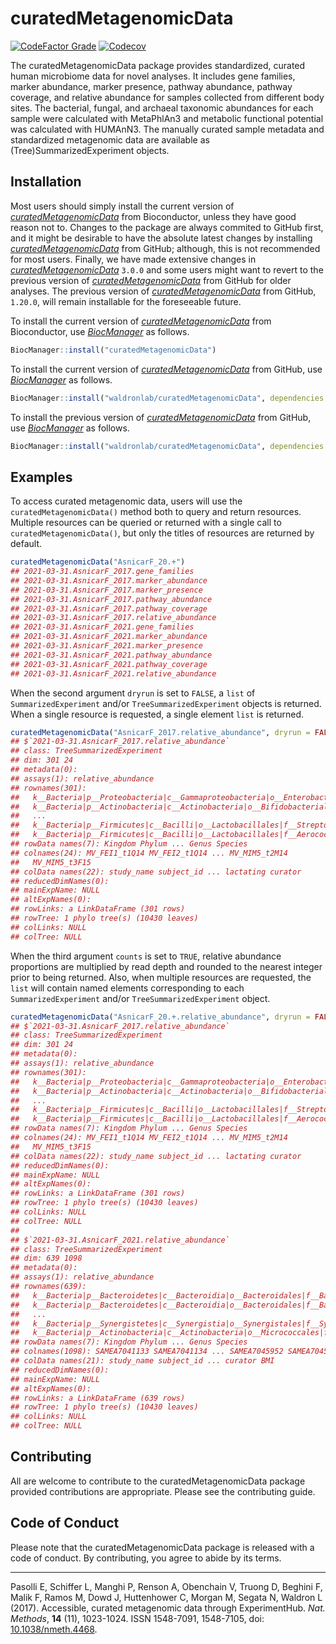 
<!-- README.md is generated from README.Rmd. Please edit that file -->

# curatedMetagenomicData

<!-- badges: start -->

[![CodeFactor
Grade](https://img.shields.io/codefactor/grade/github/waldronlab/curatedMetagenomicData)](https://www.codefactor.io/repository/github/waldronlab/curatedmetagenomicdata)
[![Codecov](https://img.shields.io/codecov/c/github/waldronlab/curatedMetagenomicData)](https://codecov.io/gh/waldronlab/curatedMetagenomicData)
<!-- badges: end -->

The curatedMetagenomicData package provides standardized, curated human
microbiome data for novel analyses. It includes gene families, marker
abundance, marker presence, pathway abundance, pathway coverage, and
relative abundance for samples collected from different body sites. The
bacterial, fungal, and archaeal taxonomic abundances for each sample
were calculated with MetaPhlAn3 and metabolic functional potential was
calculated with HUMAnN3. The manually curated sample metadata and
standardized metagenomic data are available as
(Tree)SummarizedExperiment objects.

## Installation

Most users should simply install the current version of
*[curatedMetagenomicData](https://bioconductor.org/packages/3.13/curatedMetagenomicData)*
from Bioconductor, unless they have good reason not to. Changes to the
package are always commited to GitHub first, and it might be desirable
to have the absolute latest changes by installing
*[curatedMetagenomicData](https://github.com/waldronlab/curatedMetagenomicData)*
from GitHub; although, this is not recommended for most users. Finally,
we have made extensive changes in
*[curatedMetagenomicData](https://bioconductor.org/packages/3.13/curatedMetagenomicData)*
`3.0.0` and some users might want to revert to the previous version of
*[curatedMetagenomicData](https://github.com/waldronlab/curatedMetagenomicData)*
from GitHub for older analyses. The previous version of
*[curatedMetagenomicData](https://github.com/waldronlab/curatedMetagenomicData)*
from GitHub, `1.20.0`, will remain installable for the foreseeable
future.

To install the current version of
*[curatedMetagenomicData](https://bioconductor.org/packages/3.13/curatedMetagenomicData)*
from Bioconductor, use
*[BiocManager](https://CRAN.R-project.org/package=BiocManager)* as
follows.

``` r
BiocManager::install("curatedMetagenomicData")
```

To install the current version of
*[curatedMetagenomicData](https://github.com/waldronlab/curatedMetagenomicData)*
from GitHub, use
*[BiocManager](https://CRAN.R-project.org/package=BiocManager)* as
follows.

``` r
BiocManager::install("waldronlab/curatedMetagenomicData", dependencies = TRUE, build_vignettes = TRUE)
```

To install the previous version of
*[curatedMetagenomicData](https://github.com/waldronlab/curatedMetagenomicData)*
from GitHub, use
*[BiocManager](https://CRAN.R-project.org/package=BiocManager)* as
follows.

``` r
BiocManager::install("waldronlab/curatedMetagenomicData", dependencies = TRUE, build_vignettes = TRUE, ref = "v1.20.0")
```

## Examples

To access curated metagenomic data, users will use the
`curatedMetagenomicData()` method both to query and return resources.
Multiple resources can be queried or returned with a single call to
`curatedMetagenomicData()`, but only the titles of resources are
returned by default.

``` r
curatedMetagenomicData("AsnicarF_20.+")
## 2021-03-31.AsnicarF_2017.gene_families
## 2021-03-31.AsnicarF_2017.marker_abundance
## 2021-03-31.AsnicarF_2017.marker_presence
## 2021-03-31.AsnicarF_2017.pathway_abundance
## 2021-03-31.AsnicarF_2017.pathway_coverage
## 2021-03-31.AsnicarF_2017.relative_abundance
## 2021-03-31.AsnicarF_2021.gene_families
## 2021-03-31.AsnicarF_2021.marker_abundance
## 2021-03-31.AsnicarF_2021.marker_presence
## 2021-03-31.AsnicarF_2021.pathway_abundance
## 2021-03-31.AsnicarF_2021.pathway_coverage
## 2021-03-31.AsnicarF_2021.relative_abundance
```

When the second argument `dryrun` is set to `FALSE`, a `list` of
`SummarizedExperiment` and/or `TreeSummarizedExperiment` objects is
returned. When a single resource is requested, a single element `list`
is returned.

``` r
curatedMetagenomicData("AsnicarF_2017.relative_abundance", dryrun = FALSE)
## $`2021-03-31.AsnicarF_2017.relative_abundance`
## class: TreeSummarizedExperiment 
## dim: 301 24 
## metadata(0):
## assays(1): relative_abundance
## rownames(301):
##   k__Bacteria|p__Proteobacteria|c__Gammaproteobacteria|o__Enterobacterales|f__Enterobacteriaceae|g__Escherichia|s__Escherichia_coli
##   k__Bacteria|p__Actinobacteria|c__Actinobacteria|o__Bifidobacteriales|f__Bifidobacteriaceae|g__Bifidobacterium|s__Bifidobacterium_bifidum
##   ...
##   k__Bacteria|p__Firmicutes|c__Bacilli|o__Lactobacillales|f__Streptococcaceae|g__Streptococcus|s__Streptococcus_gordonii
##   k__Bacteria|p__Firmicutes|c__Bacilli|o__Lactobacillales|f__Aerococcaceae|g__Abiotrophia|s__Abiotrophia_sp_HMSC24B09
## rowData names(7): Kingdom Phylum ... Genus Species
## colnames(24): MV_FEI1_t1Q14 MV_FEI2_t1Q14 ... MV_MIM5_t2M14
##   MV_MIM5_t3F15
## colData names(22): study_name subject_id ... lactating curator
## reducedDimNames(0):
## mainExpName: NULL
## altExpNames(0):
## rowLinks: a LinkDataFrame (301 rows)
## rowTree: 1 phylo tree(s) (10430 leaves)
## colLinks: NULL
## colTree: NULL
```

When the third argument `counts` is set to `TRUE`, relative abundance
proportions are multiplied by read depth and rounded to the nearest
integer prior to being returned. Also, when multiple resources are
requested, the `list` will contain named elements corresponding to each
`SummarizedExperiment` and/or `TreeSummarizedExperiment` object.

``` r
curatedMetagenomicData("AsnicarF_20.+.relative_abundance", dryrun = FALSE, counts = TRUE)
## $`2021-03-31.AsnicarF_2017.relative_abundance`
## class: TreeSummarizedExperiment 
## dim: 301 24 
## metadata(0):
## assays(1): relative_abundance
## rownames(301):
##   k__Bacteria|p__Proteobacteria|c__Gammaproteobacteria|o__Enterobacterales|f__Enterobacteriaceae|g__Escherichia|s__Escherichia_coli
##   k__Bacteria|p__Actinobacteria|c__Actinobacteria|o__Bifidobacteriales|f__Bifidobacteriaceae|g__Bifidobacterium|s__Bifidobacterium_bifidum
##   ...
##   k__Bacteria|p__Firmicutes|c__Bacilli|o__Lactobacillales|f__Streptococcaceae|g__Streptococcus|s__Streptococcus_gordonii
##   k__Bacteria|p__Firmicutes|c__Bacilli|o__Lactobacillales|f__Aerococcaceae|g__Abiotrophia|s__Abiotrophia_sp_HMSC24B09
## rowData names(7): Kingdom Phylum ... Genus Species
## colnames(24): MV_FEI1_t1Q14 MV_FEI2_t1Q14 ... MV_MIM5_t2M14
##   MV_MIM5_t3F15
## colData names(22): study_name subject_id ... lactating curator
## reducedDimNames(0):
## mainExpName: NULL
## altExpNames(0):
## rowLinks: a LinkDataFrame (301 rows)
## rowTree: 1 phylo tree(s) (10430 leaves)
## colLinks: NULL
## colTree: NULL
## 
## $`2021-03-31.AsnicarF_2021.relative_abundance`
## class: TreeSummarizedExperiment 
## dim: 639 1098 
## metadata(0):
## assays(1): relative_abundance
## rownames(639):
##   k__Bacteria|p__Bacteroidetes|c__Bacteroidia|o__Bacteroidales|f__Bacteroidaceae|g__Bacteroides|s__Bacteroides_vulgatus
##   k__Bacteria|p__Bacteroidetes|c__Bacteroidia|o__Bacteroidales|f__Bacteroidaceae|g__Bacteroides|s__Bacteroides_stercoris
##   ...
##   k__Bacteria|p__Synergistetes|c__Synergistia|o__Synergistales|f__Synergistaceae|g__Pyramidobacter|s__Pyramidobacter_sp_C12_8
##   k__Bacteria|p__Actinobacteria|c__Actinobacteria|o__Micrococcales|f__Brevibacteriaceae|g__Brevibacterium|s__Brevibacterium_aurantiacum
## rowData names(7): Kingdom Phylum ... Genus Species
## colnames(1098): SAMEA7041133 SAMEA7041134 ... SAMEA7045952 SAMEA7045953
## colData names(21): study_name subject_id ... curator BMI
## reducedDimNames(0):
## mainExpName: NULL
## altExpNames(0):
## rowLinks: a LinkDataFrame (639 rows)
## rowTree: 1 phylo tree(s) (10430 leaves)
## colLinks: NULL
## colTree: NULL
```

## Contributing

All are welcome to contribute to the curatedMetagenomicData package
provided contributions are appropriate. Please see the contributing
guide.

## Code of Conduct

Please note that the curatedMetagenomicData package is released with a
code of conduct. By contributing, you agree to abide by its terms.

------------------------------------------------------------------------

Pasolli E, Schiffer L, Manghi P, Renson A, Obenchain V, Truong D,
Beghini F, Malik F, Ramos M, Dowd J, Huttenhower C, Morgan M, Segata N,
Waldron L (2017). Accessible, curated metagenomic data through
ExperimentHub. *Nat. Methods*, **14** (11), 1023-1024. ISSN 1548-7091,
1548-7105, doi:
[10.1038/nmeth.4468](https://doi.org/10.1038/nmeth.4468).
